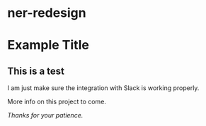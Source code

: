 # ner-redesign

Example Title
=============

This is a test
--------------


I am just make sure the integration with Slack is working properly.

More info on this project to come.

_Thanks for your patience._
